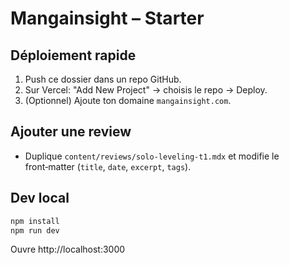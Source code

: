 # Mangainsight – Starter

## Déploiement rapide
1. Push ce dossier dans un repo GitHub.
2. Sur Vercel: "Add New Project" → choisis le repo → Deploy.
3. (Optionnel) Ajoute ton domaine `mangainsight.com`.

## Ajouter une review
- Duplique `content/reviews/solo-leveling-t1.mdx` et modifie le front‑matter (`title`, `date`, `excerpt`, `tags`).

## Dev local
```bash
npm install
npm run dev
```
Ouvre http://localhost:3000
